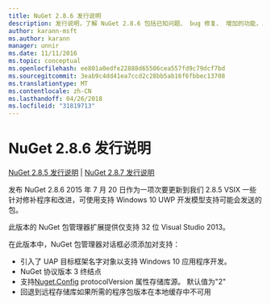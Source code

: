 ```yaml
---
title: NuGet 2.8.6 发行说明
description: 发行说明，了解 NuGet 2.8.6 包括已知问题、 bug 修复、 增加的功能，以及 DCRs。
author: karann-msft
ms.author: karann
manager: unnir
ms.date: 11/11/2016
ms.topic: conceptual
ms.openlocfilehash: ee801a0edfe22888d65506cea557fd9c79dcf7bd
ms.sourcegitcommit: 3eab9c4dd41ea7ccd2c28bb5ab16f6fbbec13708
ms.translationtype: MT
ms.contentlocale: zh-CN
ms.lasthandoff: 04/26/2018
ms.locfileid: "31819713"
---
```

# <a name="nuget-286-release-notes"></a>NuGet 2.8.6 发行说明

[NuGet 2.8.5 发行说明](../release-notes/nuget-2.8.5.md) | [NuGet 2.8.7 发行说明](../release-notes/nuget-2.8.7.md)

发布 NuGet 2.8.6 2015 年 7 月 20 日作为一项次要更新到我们 2.8.5 VSIX 一些针对修补程序和改进，可使用支持 Windows 10 UWP 开发模型支持可能会发送的包。

此版本的 NuGet 包管理器扩展提供仅支持 32 位 Visual Studio 2013。

在此版本中，NuGet 包管理器对话框必须添加对支持：

* 引入了 UAP 目标框架名字对象以支持 Windows 10 应用程序开发。
* NuGet 协议版本 3 终结点
* 支持[Nuget.Config](../consume-packages/configuring-nuget-behavior.md) protocolVersion 属性存储库源。 默认值为"2"
* 回退到远程存储库如果所需的程序包版本在本地缓存中不可用